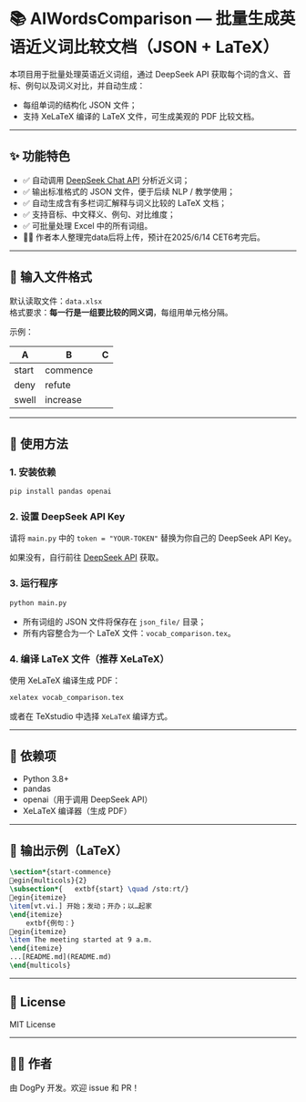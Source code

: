 # 📚 AIWordsComparison — 批量生成英语近义词比较文档（JSON + LaTeX）

本项目用于批量处理英语近义词组，通过 DeepSeek API 获取每个词的含义、音标、例句以及词义对比，并自动生成：
- 每组单词的结构化 JSON 文件；
- 支持 XeLaTeX 编译的 LaTeX 文件，可生成美观的 PDF 比较文档。

---

## ✨ 功能特色

- ✅ 自动调用 [DeepSeek Chat API](https://api-docs.deepseek.com/zh-cn/) 分析近义词；
- ✅ 输出标准格式的 JSON 文件，便于后续 NLP / 教学使用；
- ✅ 自动生成含有多栏词汇解释与词义比较的 LaTeX 文档；
- ✅ 支持音标、中文释义、例句、对比维度；
- ✅ 可批量处理 Excel 中的所有词组。
- 🙋‍♂️ 作者本人整理完data后将上传，预计在2025/6/14 CET6考完后。

---

## 📁 输入文件格式

默认读取文件：`data.xlsx`  
格式要求：**每一行是一组要比较的同义词**，每组用单元格分隔。

示例：

| A        | B        | C      |
|----------|----------|--------|
| start    | commence |        |
| deny     | refute   |        |
| swell    | increase |        |

---

## 🔧 使用方法

### 1. 安装依赖

```bash
pip install pandas openai
```

### 2. 设置 DeepSeek API Key

请将 `main.py` 中的 `token = "YOUR-TOKEN"` 替换为你自己的 DeepSeek API Key。

如果没有，自行前往 [DeepSeek API](https://platform.deepseek.com/api_keys) 获取。

### 3. 运行程序

```bash
python main.py
```

- 所有词组的 JSON 文件将保存在 `json_file/` 目录；
- 所有内容整合为一个 LaTeX 文件：`vocab_comparison.tex`。

### 4. 编译 LaTeX 文件（推荐 XeLaTeX）

使用 XeLaTeX 编译生成 PDF：

```bash
xelatex vocab_comparison.tex
```

或者在 TeXstudio 中选择 `XeLaTeX` 编译方式。

---

## 📌 依赖项

- Python 3.8+
- pandas
- openai（用于调用 DeepSeek API）
- XeLaTeX 编译器（生成 PDF）

---

## 📄 输出示例（LaTeX）

```latex
\section*{start-commence}
egin{multicols}{2}
\subsection*{	extbf{start} \quad /stɑːrt/}
egin{itemize}
\item[vt.vi.] 开始；发动；开办；以…起家
\end{itemize}
	extbf{例句：}
egin{itemize}
\item The meeting started at 9 a.m.
\end{itemize}
...[README.md](README.md)
\end{multicols}
```

---

## 📜 License

MIT License

---

## 🙋‍♂️ 作者

由 DogPy 开发。欢迎 issue 和 PR！
